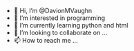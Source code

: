 - 👋 Hi, I’m @DavionMVaughn
- 👀 I’m interested in programming
- 🌱 I’m currently learning python and html
- 💞️ I’m looking to collaborate on ...
- 📫 How to reach me ...

<!---
DavionMVaughn/DavionMVaughn is a ✨ special ✨ repository because its `README.md` (this file) appears on your GitHub profile.
You can click the Preview link to take a look at your changes.
--->
